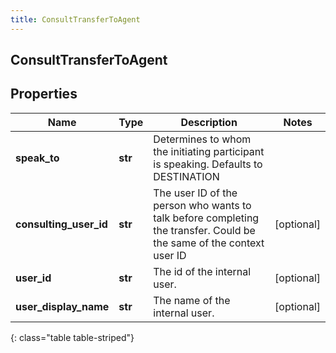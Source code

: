 ```yaml
---
title: ConsultTransferToAgent
---
```

## ConsultTransferToAgent

## Properties

|Name | Type | Description | Notes|
|------------ | ------------- | ------------- | -------------|
| **speak_to** | **str** | Determines to whom the initiating participant is speaking. Defaults to DESTINATION | |
| **consulting_user_id** | **str** | The user ID of the person who wants to talk before completing the transfer. Could be the same of the context user ID | [optional] |
| **user_id** | **str** | The id of the internal user. | [optional] |
| **user_display_name** | **str** | The name of the internal user. | [optional] |
{: class="table table-striped"}


